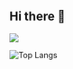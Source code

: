 ## Hi there 👋

<img src="https://capsule-render.vercel.app/api?type=waving&color=BDBDC8&height=300&section=header&text=Welecome&fontSize=150" />

![Top Langs](https://github-readme-stats.vercel.app/api/top-langs/?username=Hyeongmin1225)



<!--
**Hyeongmin1225/Hyeongmin1225** is a ✨ _special_ ✨ repository because its `README.md` (this file) appears on your GitHub profile.

Here are some ideas to get you started:

- 🔭 I’m currently working on ...
- 🌱 I’m currently learning ...
- 👯 I’m looking to collaborate on ...
- 🤔 I’m looking for help with ...
- 💬 Ask me about ...
- 📫 How to reach me: ...
- 😄 Pronouns: ...
- ⚡ Fun fact: ...
-->

